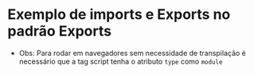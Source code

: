 # Exemplo de imports e Exports no padrão Exports

- Obs: Para rodar em navegadores sem necessidade de transpilação é necessário que a tag script tenha o atributo `type` como `module`
